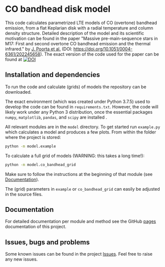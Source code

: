 # CO bandhead disk model

This code calculates parametrized LTE models of CO (overtone) bandhead emission, from a flat Keplarian disk with a radial temperature and column density structure. Detailed description of the model and its scientific motivation can be found in the paper "Massive pre-main-sequence stars in M17: First and second overtone CO bandhead emission and the thermal infrared." by [J. Poorta et al.](https://ui.adsabs.harvard.edu/abs/2023arXiv230501436P/abstract) (DOI: https://doi.org/10.1051/0004-6361/202245658). The exact version of the code used for the paper can be found at [![DOI](https://zenodo.org/badge/DOI/10.5281/zenodo.7774529.svg)](https://doi.org/10.5281/zenodo.7774529)


## Installation and dependencies
To run the code and calculate (grids) of models the repository can be downloaded. 

The exact environment (which was created under Python 3.7.5) used to develop the code can be found in `requirements.txt`. However, the code will likely work under any Python 3 distribution, once the essential packages `numpy`, `matplotlib`, `pandas`, and `scipy` are installed . 

All relevant modules are in the ```model``` directory.  To get started run ``example.py`` which calculates a model and produces a few plots. From within the folder where the project is stored:
```bash
python -m model.example
```
To calculate a full grid of models (WARNING: this takes a long time!):
```bash
python -m model.co_bandhead_grid
```
Make sure to follow the instructions at the beginning of that module (see [Documentation](#Documentation)). 

The (grid) parameters in ``example`` or ``co_bandhead_grid`` can easily be adjusted in the source files.

## Documentation

For detailed documentation per module and method see the GitHub [pages](https://jpoorta.github.io/co_bandhead_disk_model/index.html) documentation of this project.

## Issues, bugs and problems

Some known issues can be found in the project [Issues](https://github.com/JPoorta/co_bandhead_disk_model/issues). Feel free to raise any new issues. 


